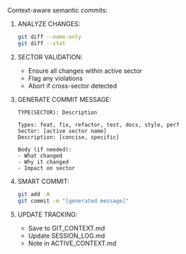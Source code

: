 Context-aware semantic commits:

1. ANALYZE CHANGES:
   ```bash
   git diff --name-only
   git diff --stat
   ```

2. SECTOR VALIDATION:
   - Ensure all changes within active sector
   - Flag any violations
   - Abort if cross-sector detected

3. GENERATE COMMIT MESSAGE:
   ```
   TYPE(SECTOR): Description
   
   Types: feat, fix, refactor, test, docs, style, perf
   Sector: [active sector name]
   Description: [concise, specific]
   
   Body (if needed):
   - What changed
   - Why it changed
   - Impact on sector
   ```

4. SMART COMMIT:
   ```bash
   git add -A
   git commit -m "[generated message]"
   ```

5. UPDATE TRACKING:
   - Save to GIT_CONTEXT.md
   - Update SESSION_LOG.md
   - Note in ACTIVE_CONTEXT.md